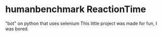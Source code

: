 # humanbenchmark ReactionTime

"bot" on python that uses selenium
This little project was made for fun, I was bored.
